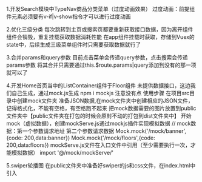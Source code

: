 1.开发Search模块中TypeNav商品分类菜单（过度动画效果）
    过度动画：前提组件元素必须要有v-if|v-show指令才可以进行过度动画
    

2.优化三级分类
    每次跳转到主页或搜索页都要重新获取接口数据，因为离开组件组件会销毁，重复挂载获取数据消耗性能
        在app组件挂载时获取，存储到Vuex的state中，后续生成三级菜单组件时只需要获取数据就行了


3.合并params和query参数
    目前点击菜单会传递query参数，点击搜索会传递params参数
    将其合并只需要通过this.$route.params|query添加到没有的那一项就可以了


4.开发Home首页当中的ListContainer组件于Floor组件
    未提供数据接口，这边我们自己生成，通过mock.js生成
    npm i mockjs    注意没有点
    使用步骤
        在项目src目录中创建mock文件夹
        准备JSON数据,在mock文件夹中创建相应的JSON文件，记得格式化，不能有空格，有空格跑不起来
        把mock数据需要的图片放置到public文件夹中【public文件夹在打包的时候会原封不动的打包到dist文件夹中】
        开始mock（虚拟数据），创建mockServe.js通过mockjs插件实现模拟数据
            // mock数据：第一个参数请求地址 第二个参数请求数据
            Mock.mock('/mock/banner',{code: 200,data:banner})
            Mock.mock('/mock/floors',{code: 200,data:floors})
        mockServe.js文件在入口文件中引用（至少需要执行一次，才能模拟数据）
            import '@/mock/mockServe/'


5.swiper轮播图
    在public文件夹中准备好swiper的js和css文件，在index.html中引入